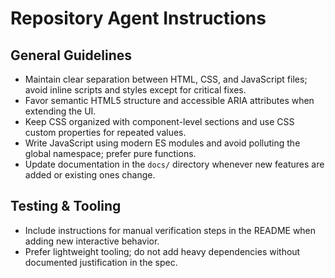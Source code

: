# Repository Agent Instructions

## General Guidelines
- Maintain clear separation between HTML, CSS, and JavaScript files; avoid inline scripts and styles except for critical fixes.
- Favor semantic HTML5 structure and accessible ARIA attributes when extending the UI.
- Keep CSS organized with component-level sections and use CSS custom properties for repeated values.
- Write JavaScript using modern ES modules and avoid polluting the global namespace; prefer pure functions.
- Update documentation in the `docs/` directory whenever new features are added or existing ones change.

## Testing & Tooling
- Include instructions for manual verification steps in the README when adding new interactive behavior.
- Prefer lightweight tooling; do not add heavy dependencies without documented justification in the spec.
